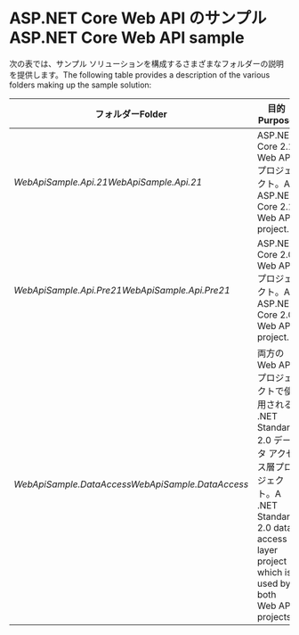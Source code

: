 # <a name="aspnet-core-web-api-sample"></a><span data-ttu-id="bdd17-101">ASP.NET Core Web API のサンプル</span><span class="sxs-lookup"><span data-stu-id="bdd17-101">ASP.NET Core Web API sample</span></span>

<span data-ttu-id="bdd17-102">次の表では、サンプル ソリューションを構成するさまざまなフォルダーの説明を提供します。</span><span class="sxs-lookup"><span data-stu-id="bdd17-102">The following table provides a description of the various folders making up the sample solution:</span></span>


|              <span data-ttu-id="bdd17-103">フォルダー</span><span class="sxs-lookup"><span data-stu-id="bdd17-103">Folder</span></span>              |                                        <span data-ttu-id="bdd17-104">目的</span><span class="sxs-lookup"><span data-stu-id="bdd17-104">Purpose</span></span>                                        |
|----------------------------------|---------------------------------------------------------------------------------------|
|   <span data-ttu-id="bdd17-105"><em>WebApiSample.Api.21</em></span><span class="sxs-lookup"><span data-stu-id="bdd17-105"><em>WebApiSample.Api.21</em></span></span>   |                         <span data-ttu-id="bdd17-106">ASP.NET Core 2.1 Web API プロジェクト。</span><span class="sxs-lookup"><span data-stu-id="bdd17-106">An ASP.NET Core 2.1 Web API project.</span></span>                          |
| <span data-ttu-id="bdd17-107"><em>WebApiSample.Api.Pre21</em></span><span class="sxs-lookup"><span data-stu-id="bdd17-107"><em>WebApiSample.Api.Pre21</em></span></span>  |                         <span data-ttu-id="bdd17-108">ASP.NET Core 2.0 Web API プロジェクト。</span><span class="sxs-lookup"><span data-stu-id="bdd17-108">An ASP.NET Core 2.0 Web API project.</span></span>                          |
| <span data-ttu-id="bdd17-109"><em>WebApiSample.DataAccess</em></span><span class="sxs-lookup"><span data-stu-id="bdd17-109"><em>WebApiSample.DataAccess</em></span></span> | <span data-ttu-id="bdd17-110">両方の Web API プロジェクトで使用される .NET Standard 2.0 データ アクセス層プロジェクト。</span><span class="sxs-lookup"><span data-stu-id="bdd17-110">A .NET Standard 2.0 data access layer project which is used by both Web API projects.</span></span> |


